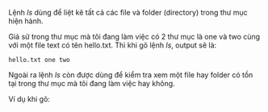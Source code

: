 Lệnh _ls_ dùng để liệt kê tất cả các file và folder \(directory\) trong thư mục hiện hành.

Giả sử trong thư mục mà tôi đang làm việc có 2 thư mục là one và two cùng với một file text có tên hello.txt. Thì khi gõ lệnh _ls_, output sẽ là:

```
hello.txt one two
```

Ngoài ra lệnh _ls_ còn được dùng để kiểm tra xem một file hay folder có tồn tại trong thư mục mà tôi đang làm việc hay không.

Ví dụ khi gõ:



